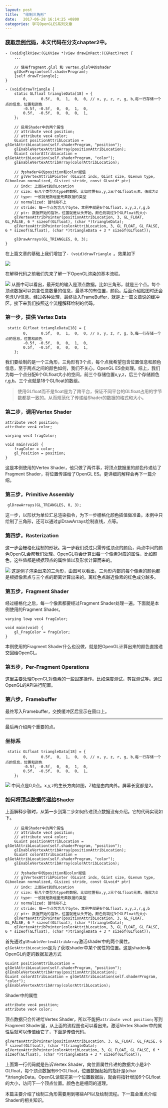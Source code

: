 ```yaml
---
layout: post
title:  "绘制三角形"
date:   2017-06-28 16:14:25 +0800
categories: 学习OpenGLES系列文章
---
```



### [获取示例代码](https://github.com/SquarePants1991/OpenGLESLearn)，本文代码在分支chapter2中。

```
- (void)glkView:(GLKView *)view drawInRect:(CGRect)rect {
    ...

    // 使用fragment.glsl 和 vertex.glsl中的shader
    glUseProgram(self.shaderProgram);
    [self drawTriangle];
}

- (void)drawTriangle {
    static GLfloat triangleData[18] = {
        0,      0.5f,  0,  1,  0,  0, // x, y, z, r, g, b,每一行存储一个点的信息，位置和颜色
        -0.5f, -0.5f,  0,  0,  1,  0,
        0.5f,  -0.5f,  0,  0,  0,  1,
    };
    
    // 启用Shader中的两个属性
    // attribute vec4 position;
    // attribute vec4 color;
    GLuint positionAttribLocation = glGetAttribLocation(self.shaderProgram, "position");
    glEnableVertexAttribArray(positionAttribLocation);
    GLuint colorAttribLocation = glGetAttribLocation(self.shaderProgram, "color");
    glEnableVertexAttribArray(colorAttribLocation);
    
    // 为shader中的position和color赋值
    // glVertexAttribPointer (GLuint indx, GLint size, GLenum type, GLboolean normalized, GLsizei stride, const GLvoid* ptr)
    // indx: 上面Get到的Location
    // size: 有几个类型为type的数据，比如位置有x,y,z三个GLfloat元素，值就为3
    // type: 一般就是数组里元素数据的类型
    // normalized: 暂时用不上
    // stride: 每一个点包含几个byte，本例中就是6个GLfloat，x,y,z,r,g,b
    // ptr: 数据开始的指针，位置就是从头开始，颜色则跳过3个GLFloat的大小
    glVertexAttribPointer(positionAttribLocation, 3, GL_FLOAT, GL_FALSE, 6 * sizeof(GLfloat), (char *)triangleData);
    glVertexAttribPointer(colorAttribLocation, 3, GL_FLOAT, GL_FALSE, 6 * sizeof(GLfloat), (char *)triangleData + 3 * sizeof(GLfloat));
    
    glDrawArrays(GL_TRIANGLES, 0, 3);
}
```
在上篇文章的基础上我们增加了`- (void)drawTriangle `。效果如下

![](http://upload-images.jianshu.io/upload_images/2949750-ed3a22436154d985.png?imageMogr2/auto-orient/strip%7CimageView2/2/w/1240)

在解释代码之前我们先来了解一下OpenGL渲染的基本流程。

![](http://upload-images.jianshu.io/upload_images/2949750-202ed7c980a7aef7.png?imageMogr2/auto-orient/strip%7CimageView2/2/w/1240)
从图中可以看出，最开始的输入是顶点数据。比如三角形，就是三个点。每个顶点数据可以包含任意数量的信息，最基本的有位置，颜色。后面介绍贴图时还会包含UV信息。经过各种处理，最终放入FrameBuffer，就是上一篇文章说的缓冲区。接下来我们按照这个流程解释绘制的代码。

### 第一步，提供 Vertex Data
```
 static GLfloat triangleData[18] = {
        0,      0.5f,  0,  1,  0,  0, // x, y, z, r, g, b,每一行存储一个点的信息，位置和颜色
        -0.5f, -0.5f,  0,  0,  1,  0,
        0.5f,  -0.5f,  0,  0,  0,  1,
    };
```
我们要绘制的是一个三角形，三角形有3个点，每个点我希望包含位置信息和颜色信息，至于两点之间的颜色如何，我们不关心，OpenGL ES会处理。综上，我们为每一个点分配6个GLfloat大小的空间，前三个存储位置x,y,z，后三个存储颜色r,g,b。三个点就是18个GLfloat的数组。
> 使用GLfloat而不是float是为了跨平台，保证不同平台的GLfloat占用的字节数都是一致的。从而规范化了传递给Shader的数据的格式和大小。

### 第二步，调用Vertex Shader
```
attribute vec4 position;
attribute vec4 color;

varying vec4 fragColor;

void main(void) {
    fragColor = color;
    gl_Position = position;
}

```
这是本例使用的Vertex Shader，他只做了两件事，将顶点数据里的颜色传递给了Fragment Shader，将位置传递给了OpenGL ES。更详细的解释会再下一篇介绍。

### 第三步，Primitive Assembly
```
 glDrawArrays(GL_TRIANGLES, 0, 3);
```
这一步，以形状为单位汇总渲染指令，为下一步栅格化颜色插值做准备。本例中只绘制了三角形，还可以通过glDrawArrays绘制直线，点等。

### 第四步，Rasterization
这一步会栅格化绘制的形状。第一步我们说过只需传递顶点的颜色，两点中间的颜色OpenGL会帮我们处理。OpenGL将会计算出每一个像素对应的属性，比如颜色，这些值都是根据顶点的属性值以及形状计算而来的。

![](http://upload-images.jianshu.io/upload_images/2949750-3075ab020efeadd6.png?imageMogr2/auto-orient/strip%7CimageView2/2/w/1240)
这是例子渲染出来的三角形，由图可以看出，三角形内部的每个像素的颜色都是根据像素点与三个点的距离计算出来的。离红色点越近像素的红色成分越多。

### 第五步，Fragment Shader
经过栅格化之后，每一个像素都要经过Fragment Shader处理一遍。下面就是本例使用的Fragment Shader。
```
varying lowp vec4 fragColor;

void main(void) {
    gl_FragColor = fragColor;
}

```
本例使用的Fragment Shader什么也没做，就是把OpenGL计算出来的颜色直接递交回给OpenGL。

### 第五步，Per-Fragment Operations
这里主要处理OpenGL对像素的一些固定操作。比如深度测试，剪裁测试等。通过OpenGL的API进行配置。

### 第六步，Framebuffer
最终写入Framebuffer，交换缓冲区后显示在窗口上。

***
最后再介绍两个重要的点。
### 坐标系

```
 static GLfloat triangleData[18] = {
        0,      0.5f,  0,  1,  0,  0, // x, y, z, r, g, b,每一行存储一个点的信息，位置和颜色
        -0.5f, -0.5f,  0,  0,  1,  0,
        0.5f,  -0.5f,  0,  0,  0,  1,
    };
```

![](http://upload-images.jianshu.io/upload_images/2949750-c76a8b91249b62dc.png?imageMogr2/auto-orient/strip%7CimageView2/2/w/1240)
中间点是0,0点。x,y,z的生长方向如图，Z轴是由内向外。屏幕长宽都是2。

### 如何将顶点数据传递给Shader
上面解释步骤时，从第一步到第二步如何传递顶点数据没有介绍。它的代码实现如下。
```
    // 启用Shader中的两个属性
    // attribute vec4 position;
    // attribute vec4 color;
    GLuint positionAttribLocation = glGetAttribLocation(self.shaderProgram, "position");
    glEnableVertexAttribArray(positionAttribLocation);
    GLuint colorAttribLocation = glGetAttribLocation(self.shaderProgram, "color");
    glEnableVertexAttribArray(colorAttribLocation);
    
    // 为shader中的position和color赋值
    // glVertexAttribPointer (GLuint indx, GLint size, GLenum type, GLboolean normalized, GLsizei stride, const GLvoid* ptr)
    // indx: 上面Get到的Location
    // size: 有几个类型为type的数据，比如位置有x,y,z三个GLfloat元素，值就为3
    // type: 一般就是数组里元素数据的类型
    // normalized: 暂时用不上
    // stride: 每一个点包含几个byte，本例中就是6个GLfloat，x,y,z,r,g,b
    // ptr: 数据开始的指针，位置就是从头开始，颜色则跳过3个GLFloat的大小
    glVertexAttribPointer(positionAttribLocation, 3, GL_FLOAT, GL_FALSE, 6 * sizeof(GLfloat), (char *)triangleData);
    glVertexAttribPointer(colorAttribLocation, 3, GL_FLOAT, GL_FALSE, 6 * sizeof(GLfloat), (char *)triangleData + 3 * sizeof(GLfloat));
```
首先通过`glEnableVertexAttribArray`激活shader中的两个属性。`glGetAttribLocation`是为了获取shader中某个属性的位置。这是shader与OpenGL约定的数据互通方式
```
GLuint positionAttribLocation = glGetAttribLocation(self.shaderProgram, "position");
glEnableVertexAttribArray(positionAttribLocation);
GLuint colorAttribLocation = glGetAttribLocation(self.shaderProgram, "color");
glEnableVertexAttribArray(colorAttribLocation);
```
Shader中的属性
```
attribute vec4 position;
attribute vec4 color;
```
顶点数据只会传递给Vertex Shader，所以不能把`attribute vec4 position;`写到Fragment Shader里，从上面的流程图也可以看出来。激活Vertex Shader中的属性后就可以传值给它了，下面是传值代码。
```
glVertexAttribPointer(positionAttribLocation, 3, GL_FLOAT, GL_FALSE, 6 * sizeof(GLfloat), (char *)triangleData);
glVertexAttribPointer(colorAttribLocation, 3, GL_FLOAT, GL_FALSE, 6 * sizeof(GLfloat), (char *)triangleData + 3 * sizeof(GLfloat));
```
上面第一行代码就是告诉Vertex Shader，向位置属性传递的数据大小是3个GLfloat，每个顶点数据有6个GLfloat，位置数据起始的指针是(char *)triangleData。OpenGL读取完第一个位置数据后，就会将指针增加6个GLfloat的大小，访问下一个顶点位置。颜色也是相同的道理。


本篇主要介绍了绘制三角形需要用到哪些API以及绘制流程。下一篇会重点介绍Shader的相关知识。
